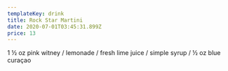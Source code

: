 ```yaml
---
templateKey: drink
title: Rock Star Martini
date: 2020-07-01T03:45:31.899Z
price: 13
---
```


1 ½ oz pink witney / lemonade / fresh lime juice / simple syrup / ½ oz blue curaçao
